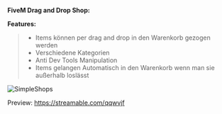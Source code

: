 **FiveM Drag and Drop Shop:**

**Features:**
> + Items können per drag and drop in den Warenkorb gezogen werden
> + Verschiedene Kategorien
> + Anti Dev Tools Manipulation
> + Items gelangen Automatisch in den Warenkorb wenn man sie außerhalb loslässt


![SimpleShops](https://github.com/SimpleMarcel/Fivem-Drag-and-Drop-Shops/assets/102701262/50fa2acd-d503-43f3-b671-82ce15af1b62)

Preview:
https://streamable.com/qqwvjf
